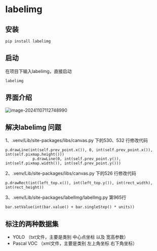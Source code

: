 # labelimg



## 安装

```
pip install labelimg
```



## 启动

在项目下输入labelimg，直接启动

```
labelimg
```



## 界面介绍

![image-20241107112748990](../../cq_ai_240701/数据标注/assets/image-20241107112748990.png)



## 解决labelimg 问题

1、.venv/Lib/site-packages/libs/canvas.py 下的530、532 行修改代码

```
p.drawLine(int(self.prev_point.x()), 0, int(self.prev_point.x()), int(self.pixmap.height()))
            p.drawLine(0, int(self.prev_point.y()), int(self.pixmap.width()), int(self.prev_point.y()))
```

2、.venv/Lib/site-packages/libs/canvas.py 下的526 行修改代码

```
p.drawRect(int(left_top.x()), int(left_top.y()), int(rect_width), int(rect_height))
```

3、.venv/Lib/site-packages/labelImg/labelImg.py 第965行

```
bar.setValue(int(bar.value() + bar.singleStep() * units))
```



## 标注的两种数据集

+ YOLO （txt文件，主要是类别  中心点坐标 以及 宽高参数）
+ Pascal VOC （xml文件，主要是类别 左上角坐标 右下角坐标）



